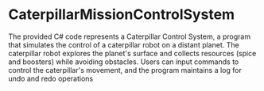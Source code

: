 # CaterpillarMissionControlSystem
The provided C# code represents a Caterpillar Control System, a program that simulates the control of a caterpillar robot on a distant planet. The caterpillar robot explores the planet's surface and collects resources (spice and boosters) while avoiding obstacles. Users can input commands to control the caterpillar's movement, and the program maintains a log for undo and redo operations
